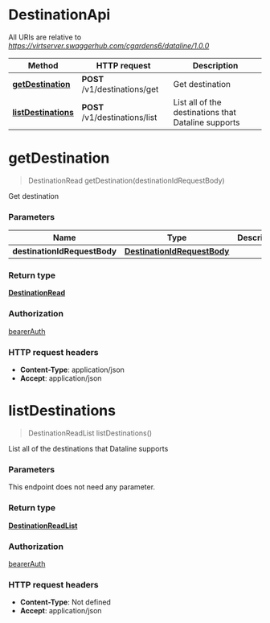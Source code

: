 # DestinationApi

All URIs are relative to *https://virtserver.swaggerhub.com/cgardens6/dataline/1.0.0*

Method | HTTP request | Description
------------- | ------------- | -------------
[**getDestination**](DestinationApi.md#getDestination) | **POST** /v1/destinations/get | Get destination
[**listDestinations**](DestinationApi.md#listDestinations) | **POST** /v1/destinations/list | List all of the destinations that Dataline supports


<a name="getDestination"></a>
# **getDestination**
> DestinationRead getDestination(destinationIdRequestBody)

Get destination

### Parameters

Name | Type | Description  | Notes
------------- | ------------- | ------------- | -------------
 **destinationIdRequestBody** | [**DestinationIdRequestBody**](../io.dataline.api.client.model/DestinationIdRequestBody.md)|  |

### Return type

[**DestinationRead**](../io.dataline.api.client.model/DestinationRead.md)

### Authorization

[bearerAuth](../README.md#bearerAuth)

### HTTP request headers

- **Content-Type**: application/json
- **Accept**: application/json

<a name="listDestinations"></a>
# **listDestinations**
> DestinationReadList listDestinations()

List all of the destinations that Dataline supports

### Parameters
This endpoint does not need any parameter.

### Return type

[**DestinationReadList**](../io.dataline.api.client.model/DestinationReadList.md)

### Authorization

[bearerAuth](../README.md#bearerAuth)

### HTTP request headers

- **Content-Type**: Not defined
- **Accept**: application/json

